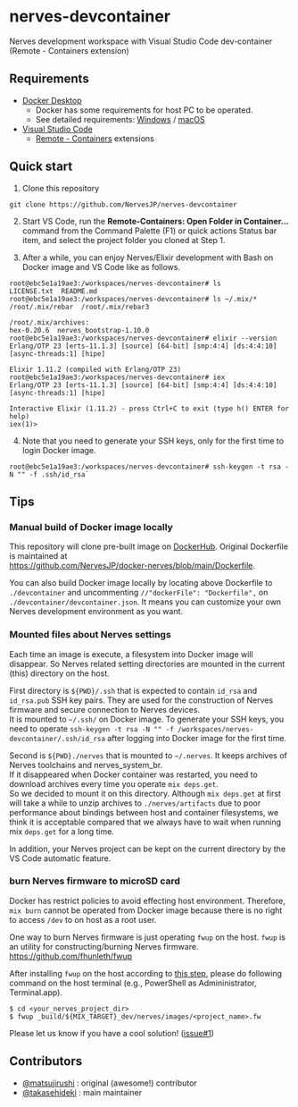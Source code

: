 # nerves-devcontainer

Nerves development workspace with Visual Studio Code dev-container (Remote - Containers extension)

## Requirements

- [Docker Desktop](https://docs.docker.com/get-docker/)
    - Docker has some requirements for host PC to be operated.
    - See detailed requirements: [Windows](https://docs.docker.com/docker-for-windows/install/) / [macOS](https://docs.docker.com/docker-for-mac/install/)
- [Visual Studio Code](https://code.visualstudio.com/download)
    - [Remote - Containers](https://marketplace.visualstudio.com/items?itemName=ms-vscode-remote.remote-containers) extensions

## Quick start

1. Clone this repository  
```Shell
git clone https://github.com/NervesJP/nerves-devcontainer
```

2. Start VS Code, run the **Remote-Containers: Open Folder in Container...** command from the Command Palette (F1) or quick actions Status bar item, and select the project folder you cloned at Step 1.

3. After a while, you can enjoy Nerves/Elixir development with Bash on Docker image and VS Code like as follows.  
```Shell
root@ebc5e1a19ae3:/workspaces/nerves-devcontainer# ls 
LICENSE.txt  README.md
root@ebc5e1a19ae3:/workspaces/nerves-devcontainer# ls ~/.mix/*
/root/.mix/rebar  /root/.mix/rebar3

/root/.mix/archives:
hex-0.20.6  nerves_bootstrap-1.10.0
root@ebc5e1a19ae3:/workspaces/nerves-devcontainer# elixir --version 
Erlang/OTP 23 [erts-11.1.3] [source] [64-bit] [smp:4:4] [ds:4:4:10] [async-threads:1] [hipe]

Elixir 1.11.2 (compiled with Erlang/OTP 23)
root@ebc5e1a19ae3:/workspaces/nerves-devcontainer# iex 
Erlang/OTP 23 [erts-11.1.3] [source] [64-bit] [smp:4:4] [ds:4:4:10] [async-threads:1] [hipe]

Interactive Elixir (1.11.2) - press Ctrl+C to exit (type h() ENTER for help)
iex(1)> 
```

4. Note that you need to generate your SSH keys, only for the first time to login Docker image.
```Shell
root@ebc5e1a19ae3:/workspaces/nerves-devcontainer# ssh-keygen -t rsa -N "" -f .ssh/id_rsa`
```

## Tips

### Manual build of Docker image locally

This repository will clone pre-built image on [DockerHub](https://hub.docker.com/r/nervesjp/nerves).
Original Dockerfile is maintained at  
https://github.com/NervesJP/docker-nerves/blob/main/Dockerfile.  

You can also build Docker image locally by locating above Dockerfile to `./devcontainer` and uncommenting `//"dockerFile": "Dockerfile",` on `./devcontainer/devcontainer.json`.
It means you can customize your own Nerves development environment as you want.

### Mounted files about Nerves settings

Each time an image is execute, a filesystem into Docker image will disappear. So Nerves related setting directories are mounted in the current (this) directory on the host.

First directory is `${PWD}/.ssh` that is expected to contain `id_rsa` and `id_rsa.pub` SSH key pairs. 
They are used for the construction of Nerves firmware and secure connection to Nerves devices.  
It is mounted to `~/.ssh/` on Docker image. 
To generate your SSH keys, you need to operate `ssh-keygen -t rsa -N "" -f /workspaces/nerves-devcontainer/.ssh/id_rsa` after logging into Docker image for the first time.

Second is `${PWD}./nerves` that is mounted to `~/.nerves`. It keeps archives of Nerves toolchains and nerves_system_br.  
If it disappeared when Docker container was restarted, you need to download archives every time you operate `mix deps.get`.  
So we decided to mount it on this directory. 
Although `mix deps.get` at first will take a while to unzip archives to `./nerves/artifacts` due to poor performance about bindings between host and container filesystems, we think it is acceptable compared that we always have to wait when running mix `deps.get` for a long time.

In addition, your Nerves project can be kept on the current directory by the VS Code automatic feature.

### burn Nerves firmware to microSD card

Docker has restrict policies to avoid effecting host environment. Therefore, `mix burn` cannot be operated from Docker image because there is no right to access `/dev` to on host as a root user.

One way to burn Nerves firmware is just operating `fwup` on the host. `fwup` is an utility for constructing/burning Nerves firmware.  
https://github.com/fhunleth/fwup

After installing `fwup` on the host according to [this step](https://github.com/fhunleth/fwup#installing), please do following command on the host terminal (e.g., PowerShell as Admininistrator, Terminal.app).

```Shell
$ cd <your_nerves_project_dir>
$ fwup _build/${MIX_TARGET}_dev/nerves/images/<project_name>.fw
```

Please let us know if you have a cool solution! ([issue#1](https://github.com/NervesJP/docker-nerves/issues/1))

## Contributors

- [@matsujirushi](https://github.com/matsujirushi) : original (awesome!) contributor
- [@takasehideki](https://github.com/takasehideki) : main maintainer
